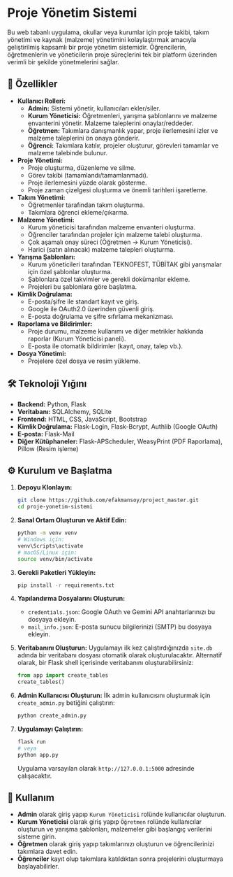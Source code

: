 # Proje Yönetim Sistemi

Bu web tabanlı uygulama, okullar veya kurumlar için proje takibi, takım yönetimi ve kaynak (malzeme) yönetimini kolaylaştırmak amacıyla geliştirilmiş kapsamlı bir proje yönetim sistemidir. Öğrencilerin, öğretmenlerin ve yöneticilerin proje süreçlerini tek bir platform üzerinden verimli bir şekilde yönetmelerini sağlar.

## 🚀 Özellikler

- **Kullanıcı Rolleri:**
  - **Admin:** Sistemi yönetir, kullanıcıları ekler/siler.
  - **Kurum Yöneticisi:** Öğretmenleri, yarışma şablonlarını ve malzeme envanterini yönetir. Malzeme taleplerini onaylar/reddeder.
  - **Öğretmen:** Takımlara danışmanlık yapar, proje ilerlemesini izler ve malzeme taleplerini ön onaya gönderir.
  - **Öğrenci:** Takımlara katılır, projeler oluşturur, görevleri tamamlar ve malzeme talebinde bulunur.
- **Proje Yönetimi:**
  - Proje oluşturma, düzenleme ve silme.
  - Görev takibi (tamamlandı/tamamlanmadı).
  - Proje ilerlemesini yüzde olarak gösterme.
  - Proje zaman çizelgesi oluşturma ve önemli tarihleri işaretleme.
- **Takım Yönetimi:**
  - Öğretmenler tarafından takım oluşturma.
  - Takımlara öğrenci ekleme/çıkarma.
- **Malzeme Yönetimi:**
  - Kurum yöneticisi tarafından malzeme envanteri oluşturma.
  - Öğrenciler tarafından projeler için malzeme talebi oluşturma.
  - Çok aşamalı onay süreci (Öğretmen -> Kurum Yöneticisi).
  - Harici (satın alınacak) malzeme talepleri oluşturma.
- **Yarışma Şablonları:**
  - Kurum yöneticileri tarafından TEKNOFEST, TÜBİTAK gibi yarışmalar için özel şablonlar oluşturma.
  - Şablonlara özel takvimler ve gerekli dokümanlar ekleme.
  - Projeleri bu şablonlara göre başlatma.
- **Kimlik Doğrulama:**
  - E-posta/şifre ile standart kayıt ve giriş.
  - Google ile OAuth2.0 üzerinden güvenli giriş.
  - E-posta doğrulama ve şifre sıfırlama mekanizması.
- **Raporlama ve Bildirimler:**
  - Proje durumu, malzeme kullanımı ve diğer metrikler hakkında raporlar (Kurum Yöneticisi paneli).
  - E-posta ile otomatik bildirimler (kayıt, onay, talep vb.).
- **Dosya Yönetimi:**
  - Projelere özel dosya ve resim yükleme.

## 🛠️ Teknoloji Yığını

- **Backend:** Python, Flask
- **Veritabanı:** SQLAlchemy, SQLite
- **Frontend:** HTML, CSS, JavaScript, Bootstrap
- **Kimlik Doğrulama:** Flask-Login, Flask-Bcrypt, Authlib (Google OAuth)
- **E-posta:** Flask-Mail
- **Diğer Kütüphaneler:** Flask-APScheduler, WeasyPrint (PDF Raporlama), Pillow (Resim işleme)

## ⚙️ Kurulum ve Başlatma

1.  **Depoyu Klonlayın:**
    ```bash
    git clone https://github.com/efakmansoy/project_master.git
    cd proje-yonetim-sistemi
    ```

2.  **Sanal Ortam Oluşturun ve Aktif Edin:**
    ```bash
    python -m venv venv
    # Windows için:
    venv\Scripts\activate
    # macOS/Linux için:
    source venv/bin/activate
    ```

3.  **Gerekli Paketleri Yükleyin:**
    ```bash
    pip install -r requirements.txt
    ```

4.  **Yapılandırma Dosyalarını Oluşturun:**
    - `credentials.json`: Google OAuth ve Gemini API anahtarlarınızı bu dosyaya ekleyin.
    - `mail_info.json`: E-posta sunucu bilgilerinizi (SMTP) bu dosyaya ekleyin.

5.  **Veritabanını Oluşturun:**
    Uygulamayı ilk kez çalıştırdığınızda `site.db` adında bir veritabanı dosyası otomatik olarak oluşturulacaktır. Alternatif olarak, bir Flask shell içerisinde veritabanını oluşturabilirsiniz:
    ```python
    from app import create_tables
    create_tables()
    ```

6.  **Admin Kullanıcısı Oluşturun:**
    İlk admin kullanıcısını oluşturmak için `create_admin.py` betiğini çalıştırın:
    ```bash
    python create_admin.py
    ```

7.  **Uygulamayı Çalıştırın:**
    ```bash
    flask run
    # veya
    python app.py
    ```
    Uygulama varsayılan olarak `http://127.0.0.1:5000` adresinde çalışacaktır.

## 📖 Kullanım

- **Admin** olarak giriş yapıp `Kurum Yöneticisi` rolünde kullanıcılar oluşturun.
- **Kurum Yöneticisi** olarak giriş yapıp `Öğretmen` rolünde kullanıcılar oluşturun ve yarışma şablonları, malzemeler gibi başlangıç verilerini sisteme girin.
- **Öğretmen** olarak giriş yapıp takımlarınızı oluşturun ve öğrencilerinizi takımlara davet edin.
- **Öğrenciler** kayıt olup takımlara katıldıktan sonra projelerini oluşturmaya başlayabilirler. 

